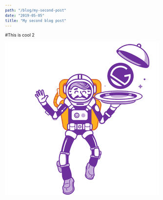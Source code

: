 ```yaml
---
path: "/blog/my-second-post"
date: "2019-05-05"
title: "My second blog post"
---
```


#This is cool 2

![logo](./gatsby-astronaut.png)